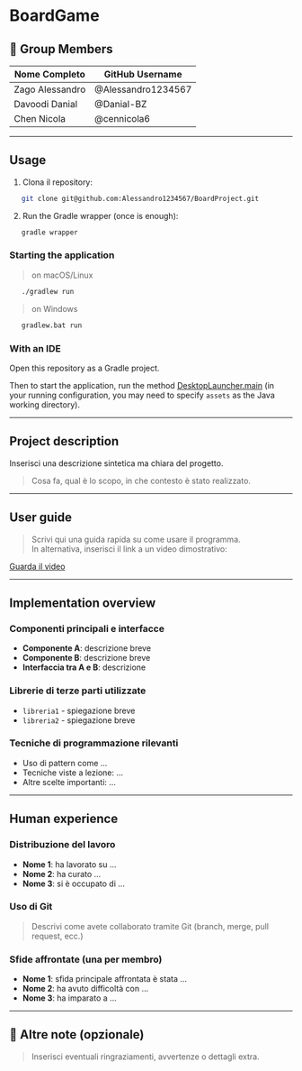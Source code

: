 # BoardGame

## 👥 Group Members

| Nome Completo      | GitHub Username    |
|--------------------|--------------------|
| Zago Alessandro     | @Alessandro1234567   |
| Davoodi Danial     | @Danial-BZ   |
| Chen Nicola     | @cennicola6   |

---

## Usage

1. Clona il repository:
```bash
   git clone git@github.com:Alessandro1234567/BoardProject.git
   ```
2. Run the Gradle wrapper (once is enough):
```bash
   gradle wrapper
   ```
### Starting the application
> on macOS/Linux
```bash
   ./gradlew run
   ```
> on Windows
```bash
   gradlew.bat run
   ```
### With an IDE

Open this repository as a Gradle project.

Then to start the application, run the method [DesktopLauncher.main](https://github.com/Alessandro1234567/BoardProject/blob/main/desktop/src/it/unibz/inf/pp/clash/DesktopLauncher.java) (in your running configuration, you may need to specify `assets` as the Java working directory).

---

## Project description

 Inserisci una descrizione sintetica ma chiara del progetto.  
> Cosa fa, qual è lo scopo, in che contesto è stato realizzato.

---

## User guide

> Scrivi qui una guida rapida su come usare il programma.  
> In alternativa, inserisci il link a un video dimostrativo:

[Guarda il video](https://link-al-video.com)

---

## Implementation overview

### Componenti principali e interfacce

- **Componente A**: descrizione breve
- **Componente B**: descrizione breve
- **Interfaccia tra A e B**: descrizione

### Librerie di terze parti utilizzate

- `libreria1` - spiegazione breve
- `libreria2` - spiegazione breve

### Tecniche di programmazione rilevanti

- Uso di pattern come ...
- Tecniche viste a lezione: ...
- Altre scelte importanti: ...

---

## Human experience

### Distribuzione del lavoro

- **Nome 1**: ha lavorato su ...
- **Nome 2**: ha curato ...
- **Nome 3**: si è occupato di ...

### Uso di Git

> Descrivi come avete collaborato tramite Git (branch, merge, pull request, ecc.)

### Sfide affrontate (una per membro)

- **Nome 1**: sfida principale affrontata è stata ...
- **Nome 2**: ha avuto difficoltà con ...
- **Nome 3**: ha imparato a ...

---

## 📎 Altre note (opzionale)

> Inserisci eventuali ringraziamenti, avvertenze o dettagli extra.
